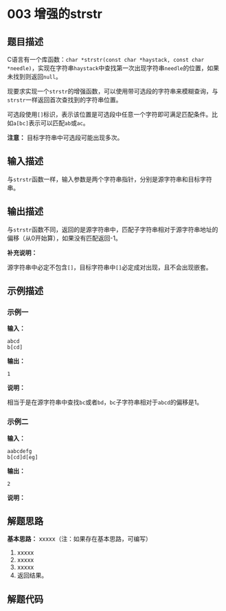 # 003 增强的strstr

## 题目描述

C语言有一个库函数：`char *strstr(const char *haystack, const char *needle)`，实现在字符串`haystack`中查找第一次出现字符串`needle`的位置，如果未找到则返回`null`。

现要求实现一个`strstr`的增强函数，可以使用带可选段的字符串来模糊查询，与`strstr`一样返回首次查找到的字符串位置。

可选段使用`[]`标识，表示该位置是可选段中任意一个字符即可满足匹配条件。比如`a[bc]`表示可以匹配`ab`或`ac`。

**注意：** 目标字符串中可选段可能出现多次。

## 输入描述

与`strstr`函数一样，输入参数是两个字符串指针，分别是源字符串和目标字符串。

## 输出描述

与`strstr`函数不同，返回的是源字符串中，匹配子字符串相对于源字符串地址的偏移（从0开始算），如果没有匹配返回-1。

**补充说明：**

源字符串中必定不包含`[]`，目标字符串中`[]`必定成对出现，且不会出现嵌套。

## 示例描述

### 示例一

**输入：**
```text
abcd
b[cd]
```

**输出：**
```text
1
```

**说明：**  

相当于是在源字符串中查找`bc`或者`bd`，`bc`子字符串相对于`abcd`的偏移是1。

### 示例二

**输入：**
```text
aabcdefg
b[cd]d[eg]
```

**输出：**
```text
2
```

**说明：**  

## 解题思路

**基本思路：** xxxxx（注：如果存在基本思路，可编写）
1. xxxxx
2. xxxxx
3. xxxxx
4. 返回结果。

## 解题代码